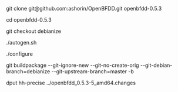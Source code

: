 <p>git clone git@github.com:ashorin/OpenBFDD.git openbfdd-0.5.3</p>
<p>cd openbfdd-0.5.3</p>
<p>git checkout debianize</p>
<p>./autogen.sh</p>
<p>./configure</p>
<p>git buildpackage --git-ignore-new --git-no-create-orig --git-debian-branch=debianize --git-upstream-branch=master -b</p>
<p>dput hh-precise ../openbfdd_0.5.3-5_amd64.changes</p>
